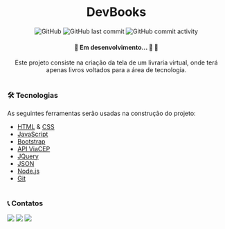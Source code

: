 <h1 align='center'> DevBooks</h1>

<div align='center'>
    <img alt="GitHub" src="https://img.shields.io/github/license/Ed1Abreu/dev-books">
    <img alt="GitHub last commit" src="https://img.shields.io/github/last-commit/Ed1Abreu/dev-books">
    <img alt="GitHub commit activity" src="https://img.shields.io/github/commit-activity/m/Ed1Abreu/dev-books">
</div>

<h4 align="center"> 
	🚧  Em desenvolvimento... 🚀  🚧
</h4>

<p align='center'>Este projeto consiste na criação da tela de um livraria virtual, onde terá apenas livros voltados para a área de tecnologia.</p>

<h1></h1>

### 🛠 Tecnologias

As seguintes ferramentas serão usadas na construção do projeto:

- [HTML](https://developer.mozilla.org/pt-BR/docs/Web/HTML) & [CSS](https://developer.mozilla.org/pt-BR/docs/Web/CSS)
- [JavaScript](https://developer.mozilla.org/pt-BR/docs/Web/JavaScript)
- [Bootstrap](https://getbootstrap.com/)
- [API ViaCEP](https://viacep.com.br/)
- [JQuery](https://jquery.com/)
- [JSON](https://developer.mozilla.org/pt-BR/docs/Learn/JavaScript/Objects/JSON)
- [Node.js](https://nodejs.org/en/)
- [Git](https://git-scm.com/)

<h1></h1>

### 📞 Contatos
   <a href="https://www.linkedin.com/in/edvanderson-silva-braga-de-abreu/" target="_blank"><img src="https://img.shields.io/badge/-LinkedIn-%230077B5?style=for-the-badge&logo=linkedin&logoColor=white" target="_blank"></a>
   <a href = "mailto:edvandersonsbabreu@gmail.com"><img src="https://img.shields.io/badge/Gmail-D14836?style=for-the-badge&logo=gmail&logoColor=white"></a>
   <img src="https://img.shields.io/badge/Discord: Ed ツ %238192-7289DA?style=for-the-badge&logo=discord&logoColor=white"></a>
   

